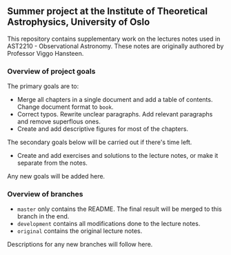 ## Summer project at the Institute of Theoretical Astrophysics, University of Oslo
This repository contains supplementary work on the lectures notes used in AST2210 -
Observational Astronomy. These notes are originally authored
by Professor Viggo Hansteen.


### Overview of project goals
The primary goals are to:
* Merge all chapters in a single document and add a table of contents. Change document
	format to `book`.
* Correct typos. Rewrite unclear paragraphs. Add relevant paragraphs and remove superflous ones.
* Create and add descriptive figures for most of the chapters.


The secondary goals below will be carried out if there's time left.
* Create and add exercises and solutions to the lecture notes, or make it separate from
	the notes.


Any new goals will be added here.


### Overview of branches
* `master` only contains the README. The final result will be merged to this branch in the
	end.
* `development` contains all modifications done to the lecture notes.
* `original` contains the original lecture notes.


Descriptions for any new branches will follow here.

